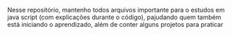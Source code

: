 Nesse repositório, mantenho todos arquivos importante para o estudos em java script (com explicações durante o código), pajudando quem também está iniciando o aprendizado, além de conter alguns projetos para praticar 

